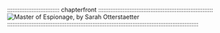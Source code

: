 :::::::::::::::::::::::::::::: chapterfront ::::::::::::::::::::::::::::::::::::::::::::::::::::::::::::::::::
![Master of Espionage, by Sarah Otterstaetter](assets/Scenes/espionage.jpg "Master of Espionage, by Sarah Otterstaetter")
::::::::::::::::::::::::::::::::::::::::::::::::::::::::::::::::::::::::::::::::::::::::::::::::::::::::::::::

